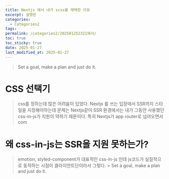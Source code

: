 ```yaml
---
title: Nextjs 에서 내가 scss를 채택한 이유
excerpt: 설명란
categories:
  - Categories2
tags: 
permalink: /categories2/202501252321에서/
toc: true
toc_sticky: true
date: 2025-01-27
last_modified_at: 2025-01-27
---
```

> Set a goal, make a plan and just do it.
# CSS 선택기
> css를 정하는데 많은 어려움이 있었다. Nextjs 를 쓰는 입장에서 SSR까지 스타일을 지정해야하는데 문제는 Nextjs같이 SSR 환경에서는 내가 그동안 사용했던 css-in-js가 지원이 약하기 때문이다.
> 특히 Nextjs가 app router로 넘어오면서 com


# 왜 css-in-js는 SSR을 지원 못하는가?
> emotion, styled-component가 대표적인 css-in-js 인데 js코드가 실질적으로 동작하는 시점이 클라이언트단이라서 그렇다. > Set a goal, make a plan and just do it.
